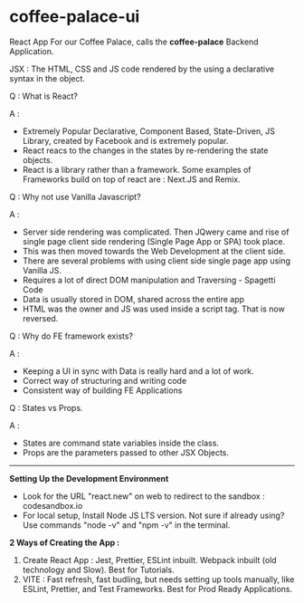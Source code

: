# coffee-palace-ui
React App For our Coffee Palace, calls the **coffee-palace** Backend Application.

JSX  : The HTML, CSS and JS code rendered by the using a declarative syntax in the object.

Q : What is React?

A : 
  - Extremely Popular Declarative, Component Based, State-Driven, JS Library, created by Facebook and is extremely popular.
  - React reacs to the changes in the states by re-rendering the state objects.
  - React is a library rather than a framework. Some examples of Frameworks build on top of react are : Next.JS and Remix.

Q : Why not use Vanilla Javascript?

A : 
  - Server side rendering was complicated. Then JQwery came and rise of single page client side rendering (Single Page App or SPA) took place.
  - This was then moved towards the Web Development at the client side.
  - There are several problems with using client side single page app using Vanilla JS.
  - Requires a lot of direct DOM manipulation and Traversing - Spagetti Code
  - Data is usually stored in DOM, shared across the entire app
  -  HTML was the owner and JS was used inside a script tag. That is now reversed.

    
Q : Why do FE framework exists?

A : 
   - Keeping a UI in sync with Data is really hard and a lot of work.
   - Correct way of structuring and writing code
   - Consistent way of building FE Applications

Q : States vs Props.

A : 
  - States are command state variables inside the class.
  - Props are the parameters passed to other JSX Objects.

______


**Setting Up the Development Environment**

- Look for the URL "react.new" on web to redirect to the sandbox : codesandbox.io
- For local setup, Install Node JS LTS version. Not sure if already using? Use commands "node -v" and "npm -v" in the terminal.

**2 Ways of Creating the App :**
1. Create React App : Jest, Prettier, ESLint inbuilt. Webpack inbuilt (old technology and Slow). Best for Tutorials. 
2. VITE : Fast refresh, fast budling, but needs setting up tools manually, like ESLint, Prettier, and Test Frameworks. Best for Prod Ready Applications.


